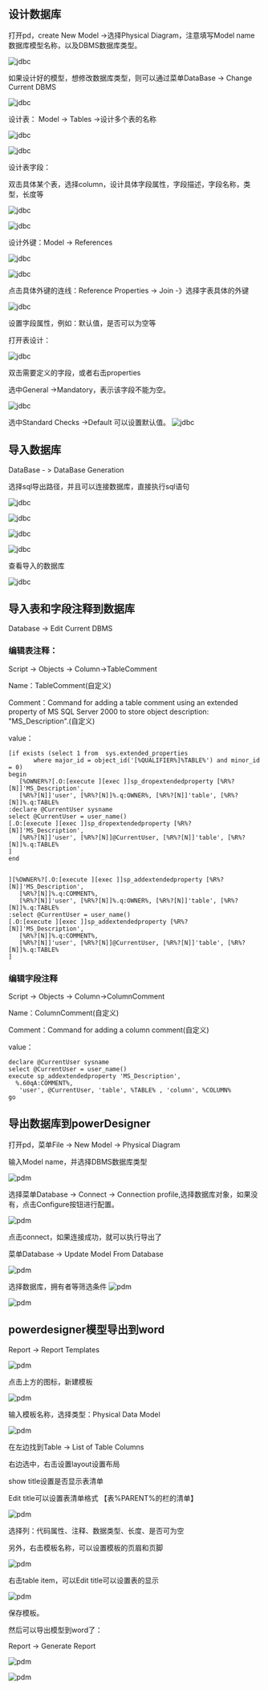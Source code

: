 ## 设计数据库

打开pd，create New Model ->选择Physical Diagram，注意填写Model name数据库模型名称，以及DBMS数据库类型。

![jdbc](https://github.com/liuyanliang2015/BertNote/blob/master/pics/pd-1.png)


如果设计好的模型，想修改数据库类型，则可以通过菜单DataBase -> Change Current DBMS

![jdbc](https://github.com/liuyanliang2015/BertNote/blob/master/pics/pd-2.png)


设计表： Model -> Tables ->设计多个表的名称

![jdbc](https://github.com/liuyanliang2015/BertNote/blob/master/pics/pd-3.png)


![jdbc](https://github.com/liuyanliang2015/BertNote/blob/master/pics/pd-4.png)

设计表字段：

双击具体某个表，选择column，设计具体字段属性，字段描述，字段名称，类型，长度等

![jdbc](https://github.com/liuyanliang2015/BertNote/blob/master/pics/pd-5.png)

![jdbc](https://github.com/liuyanliang2015/BertNote/blob/master/pics/pd-6.png)


设计外键：Model -> References

![jdbc](https://github.com/liuyanliang2015/BertNote/blob/master/pics/pd-7.png)

![jdbc](https://github.com/liuyanliang2015/BertNote/blob/master/pics/pd-8.png)

点击具体外键的连线：Reference Properties -> Join -》选择字表具体的外键

![jdbc](https://github.com/liuyanliang2015/BertNote/blob/master/pics/pd-9.png)



设置字段属性，例如：默认值，是否可以为空等

打开表设计：

![jdbc](https://github.com/liuyanliang2015/BertNote/blob/master/pics/pd-15.png)

双击需要定义的字段，或者右击properties

选中General ->Mandatory，表示该字段不能为空。

![jdbc](https://github.com/liuyanliang2015/BertNote/blob/master/pics/pd-16.png)

选中Standard Checks ->Default 可以设置默认值。
![jdbc](https://github.com/liuyanliang2015/BertNote/blob/master/pics/pd-17.png)



## 导入数据库

DataBase - > DataBase Generation

选择sql导出路径，并且可以连接数据库，直接执行sql语句

![jdbc](https://github.com/liuyanliang2015/BertNote/blob/master/pics/pd-10.png)

![jdbc](https://github.com/liuyanliang2015/BertNote/blob/master/pics/pd-11.png)

![jdbc](https://github.com/liuyanliang2015/BertNote/blob/master/pics/pd-12.png)

![jdbc](https://github.com/liuyanliang2015/BertNote/blob/master/pics/pd-13.png)

查看导入的数据库

![jdbc](https://github.com/liuyanliang2015/BertNote/blob/master/pics/pd-14.png)

## 导入表和字段注释到数据库

Database -> Edit Current DBMS

### 编辑表注释：

Script -> Objects -> Column->TableComment

Name：TableComment(自定义)


Comment：Command for adding a table comment using an extended property of MS SQL Server 2000 to store object description: "MS_Description".(自定义)

value：

    [if exists (select 1 from  sys.extended_properties
           where major_id = object_id('[%QUALIFIER%]%TABLE%') and minor_id = 0)
	begin 
	   [%OWNER%?[.O:[execute ][exec ]]sp_dropextendedproperty [%R%?[N]]'MS_Description',  
	   [%R%?[N]]'user', [%R%?[N]]%.q:OWNER%, [%R%?[N]]'table', [%R%?[N]]%.q:TABLE% 
	:declare @CurrentUser sysname 
	select @CurrentUser = user_name() 
	[.O:[execute ][exec ]]sp_dropextendedproperty [%R%?[N]]'MS_Description',  
	   [%R%?[N]]'user', [%R%?[N]]@CurrentUser, [%R%?[N]]'table', [%R%?[N]]%.q:TABLE% 
	] 
	end 
	
	
	][%OWNER%?[.O:[execute ][exec ]]sp_addextendedproperty [%R%?[N]]'MS_Description',  
	   [%R%?[N]]%.q:COMMENT%, 
	   [%R%?[N]]'user', [%R%?[N]]%.q:OWNER%, [%R%?[N]]'table', [%R%?[N]]%.q:TABLE% 
	:select @CurrentUser = user_name() 
	[.O:[execute ][exec ]]sp_addextendedproperty [%R%?[N]]'MS_Description',  
	   [%R%?[N]]%.q:COMMENT%, 
	   [%R%?[N]]'user', [%R%?[N]]@CurrentUser, [%R%?[N]]'table', [%R%?[N]]%.q:TABLE% 
	] 
	
### 编辑字段注释

Script -> Objects -> Column->ColumnComment

Name：ColumnComment(自定义)

Comment：Command for adding a column comment(自定义)

value：

    declare @CurrentUser sysname
	select @CurrentUser = user_name()
	execute sp_addextendedproperty 'MS_Description', 
	  %.60qA:COMMENT%,
	   'user', @CurrentUser, 'table', %TABLE% , 'column', %COLUMN% 
	go



## 导出数据库到powerDesigner

打开pd，菜单File -> New Model -> Physical Diagram

输入Model name，并选择DBMS数据库类型

![pdm](https://github.com/liuyanliang2015/BertNote/blob/master/pics/pdm.png)


选择菜单Database -> Connect -> Connection profile,选择数据库对象，如果没有，点击Configure按钮进行配置。

![pdm](https://github.com/liuyanliang2015/BertNote/blob/master/pics/pdm-2.png)

点击connect，如果连接成功，就可以执行导出了

菜单Database -> Update Model From Database

![pdm](https://github.com/liuyanliang2015/BertNote/blob/master/pics/pdm-3.png)


选择数据库，拥有者等筛选条件
![pdm](https://github.com/liuyanliang2015/BertNote/blob/master/pics/pdm-4.png)


![pdm](https://github.com/liuyanliang2015/BertNote/blob/master/pics/pdm-5.png)


## powerdesigner模型导出到word

Report -> Report Templates


![pdm](https://github.com/liuyanliang2015/BertNote/blob/master/pics/pd-18.png)

点击上方的图标，新建模板

![pdm](https://github.com/liuyanliang2015/BertNote/blob/master/pics/pd-19.png)

输入模板名称，选择类型：Physical Data Model

![pdm](https://github.com/liuyanliang2015/BertNote/blob/master/pics/pd-20.png)

在左边找到Table -> List of Table Columns

右边选中，右击设置layout设置布局

show title设置是否显示表清单

Edit title可以设置表清单格式 【表%PARENT%的栏的清单】

![pdm](https://github.com/liuyanliang2015/BertNote/blob/master/pics/pd-21.png)

选择列：代码属性、注释、数据类型、长度、是否可为空




另外，右击模板名称，可以设置模板的页眉和页脚

![pdm](https://github.com/liuyanliang2015/BertNote/blob/master/pics/pd-24.png)

右击table item，可以Edit title可以设置表的显示

![pdm](https://github.com/liuyanliang2015/BertNote/blob/master/pics/pd-25.png)


保存模板。


然后可以导出模型到word了：

Report -> Generate Report 

![pdm](https://github.com/liuyanliang2015/BertNote/blob/master/pics/pd-22.png)


![pdm](https://github.com/liuyanliang2015/BertNote/blob/master/pics/pd-23.png)





